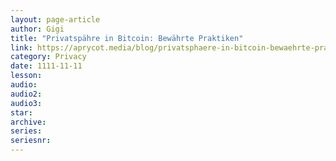 ```yaml
---
layout: page-article
author: Gigi
title: "Privatspähre in Bitcoin: Bewährte Praktiken"
link: https://aprycot.media/blog/privatsphaere-in-bitcoin-bewaehrte-praktiken/
category: Privacy
date: 1111-11-11
lesson: 
audio: 
audio2: 
audio3: 
star: 
archive: 
series: 
seriesnr: 
---
```


